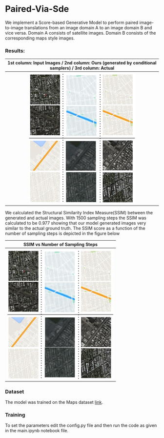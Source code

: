 # Paired-Via-Sde

We implement a Score-based Generative Model to perform paired image-to-image translations from an image domain A to an image domain B and vice versa. 
Domain A consists of satellite images. Domain B consists of the corresponding maps style images. 

### Results:
|1st column: Input Images / 2nd column: Ours (generated by conditional samplers) / 3rd column: Actual |
|:---:|
|![](assets/results.png)|


We calculated the Structural Similarity Index Measure(SSIM) between the generated and actual images. With 1500 sampling steps the SSIM was calculated to be 0.977 showing that our model generated images very similar to the actual ground truth. The SSIM score as a function of the number of sampling steps is depicted in the figure below

|SSIM vs Number of Sampling Steps|
|:---:|
|![](assets/results2.png)|


### Dataset
The model was trained on the Maps dataset [link](http://efrosgans.eecs.berkeley.edu/pix2pix/datasets/).

### Training
To set the parameters edit the config.py file and then run the code as given in the main.ipynb notebook file.




